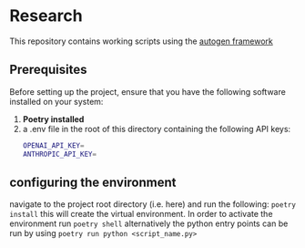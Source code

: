 # Research

This repository contains working scripts using the [autogen framework](https://github.com/microsoft/autogen.git)

## Prerequisites

Before setting up the project, ensure that you have the following software installed on your system:

1. **Poetry installed**
2. a .env file in the root of this directory containing the following API keys:
    ```bash
    OPENAI_API_KEY=
    ANTHROPIC_API_KEY=
    ```

## configuring the environment
navigate to the project root directory (i.e. here) and run the following:
    ```
    poetry install
    ```
this will create the virtual environment. In order to activate the environment run ```poetry shell``` alternatively the python entry points can be run by using ```poetry run python <script_name.py>```
